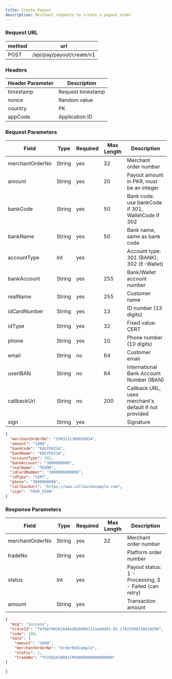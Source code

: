 ```yaml
---
title: Create Payout
description: Merchant requests to create a payout order
---
```


### Request URL

| method | url                       |
| ------ | ------------------------- |
| POST   | /api/pay/payout/create/v1 |

### Headers

| Header Parameter | Description      |
| ---------------- |------------------|
| timestamp        | Request timestamp |
| nonce            | Random value     |
| country          | PK |
| appCode         | Application ID   |

### Request Parameters

| Field           | Type   | Required | Max Length | Description                                           |
| --------------- | ------ | -------- | ---------- | ----------------------------------------------------- |
| merchantOrderNo | String | yes      | 32         | Merchant order number                                 |
| amount          | String | yes      | 20         | Payout amount in PKR, must be an integer              |
| bankCode        | String | yes      | 50         | Bank code: use bankCode if 301, WalletCode if 302     |
| bankName        | String | yes      | 50         | Bank name, same as bank code                          |
| accountType     | Int    | yes      |            | Account type: 301 (BANK), 302 (E-Wallet)              |
| bankAccount     | String | yes      | 255        | Bank/Wallet account number                            |
| realName        | String | yes      | 255        | Customer name                                         |
| idCardNumber    | String | yes      | 13         | ID number (13 digits)                                 |
| idType          | String | yes      | 32         | Fixed value: CERT                                     |
| phone           | String | yes      | 10         | Phone number (10 digits)                              |
| email           | String | no       | 64         | Customer email                                        |
| userIBAN        | String | no       | 64         | International Bank Account Number (IBAN)              |
| callbackUrl     | String | no       | 200        | Callback URL, uses merchant's default if not provided |
| sign            | String | yes      |            | Signature                                             |


```json title= request example
{
  "merchantOrderNo": "2503231308020924",
  "amount": "1000",
  "bankCode": "EASYPAISA",
  "bankName": "EASYPAISA",
  "accountType": 302,
  "bankAccount": "3000000000",
  "realName": "TEEMO",
  "idCardNumber": "3000000000000",
  "idType": "CERT",
  "phone": "3000000000",
  "callbackUrl": "https://www.callbackexample.com",
  "sign": "YOUR_SIGN"
}
```

### Response Parameters

| Field           | Type   | Required | Max Length | Description                                           |
| --------------- | ------ | -------- | ---------- | ----------------------------------------------------- |
| merchantOrderNo | String | yes      | 32         | Merchant order number                                 |
| tradeNo         | String | yes      |            | Platform order number                                 |
| status          | Int    | yes      |            | Payout status: 1 - Processing, 3 - Failed (can retry) |
| amount          | String | yes      |            | Transaction amount                                    |



```json title= response example
{
  "msg": "success",
  "traceId": "747bbf80261844ed85b809212aab0d81.85.17422898158610298",
  "code": 200,
  "data": {
    "amount": "1000",
    "merchantOrderNo": "OrderNoExample",
    "status": 1,
    "tradeNo": "TF2501010001CPK0000000000000000"
}

}
```